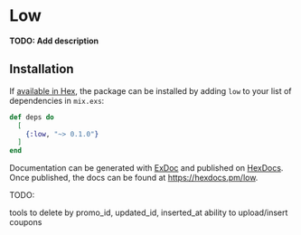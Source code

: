 # Low

**TODO: Add description**

## Installation

If [available in Hex](https://hex.pm/docs/publish), the package can be installed
by adding `low` to your list of dependencies in `mix.exs`:

```elixir
def deps do
  [
    {:low, "~> 0.1.0"}
  ]
end
```

Documentation can be generated with [ExDoc](https://github.com/elixir-lang/ex_doc)
and published on [HexDocs](https://hexdocs.pm). Once published, the docs can
be found at <https://hexdocs.pm/low>.




TODO:



tools to delete by promo_id, updated_id, inserted_at
ability to upload/insert coupons

